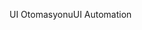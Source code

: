 <span data-ttu-id="db937-101">UI Otomasyonu</span><span class="sxs-lookup"><span data-stu-id="db937-101">UI Automation</span></span>